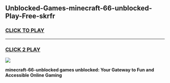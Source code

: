 
## Unblocked-Games-minecraft-66-unblocked-Play-Free-skrfr
<h3>
<a href="https://premium76.site?title=minecraft-66-unblocked&ref=23A">CLICK TO PLAY</a></h3>
<hr>

<h3>
<a href="https://premium76.site?title=minecraft-66-unblocked&ref=23A">CLICK 2 PLAY</a>
  
</h3>

<a href="https://premium76.site?title=minecraft-66-unblocked&ref=23A"><img src="https://clearcache.store/games.png"></a>


**minecraft-66-unblocked games unblocked: Your Gateway to Fun and Accessible Online Gaming**

